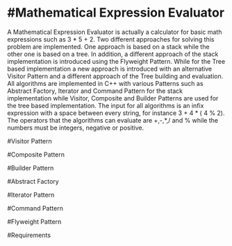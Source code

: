 #Mathematical Expression Evaluator
============================



A Mathematical Expression Evaluator is actually a calculator for basic math expressions such as 3 * 5 + 2. Two different approaches for solving this problem are implemented. One approach is based on a stack while the other one is based on a tree. In addition, a different approach of the stack implementation is introduced using the Flyweight Pattern. While for the Tree based implementation a new approach is introduced with an alternative Visitor Pattern and a different approach of the Tree building and evaluation. All algorithms are implemented in C++ with various Patterns such as Abstract Factory, Iterator and Command Pattern for the stack implementation while Visitor, Composite and Builder Patterns are used for the tree based implementation. The input for all algorithms is an infix expression with a space between every string, for instance 3 + 4 * ( 4 % 2). The operators that the algorithms can evaluate are +,-,*,/ and % while the numbers must be integers, negative or positive.

#Visitor Pattern

#Composite Pattern

#Builder Pattern

#Abstract Factory

#Iterator Pattern

#Command Pattern

#Flyweight Pattern

#Requirements











